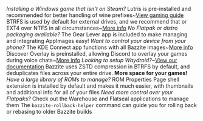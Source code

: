 *Installing a Windows game that isn't on Steam?* Lutris is pre-installed and recommended for better handling of wine prefixes~[View gaming guide](https://ublue-os.github.io/bazzite/Gaming/)
BTRFS is used by default for external drives, and we recommend that or EXT4 over NTFS in all circumstances~[More info](https://github.com/ValveSoftware/Proton/wiki/Using-a-NTFS-disk-with-Linux-and-Windows)
*No Flatpak or distro packaging available?* The Gear Lever app is included to make managing and integrating AppImages easy!
*Want to control your device from your phone?* The KDE Connect app functions with all Bazzite images~[More info](https://kdeconnect.kde.org/)
Discover Overlay is preinstalled, allowing Discord to overlay your games during voice chats~[More info](https://trigg.github.io/Discover/)
*Looking to setup Waydroid?*~[View our documentation](https://ublue-os.github.io/bazzite/Installing_and_Managing_Software/Waydroid_Setup_Guide/)
Bazzite uses ZSTD compression in BTRFS by default, and deduplicates files across your entire drive. **More space for your games!**
*Have a large library of ROMs to manage?* ROM Properties Page shell extension is installed by default and makes it much easier, with thumbnails and additional info for all of your files
*Need more control over your Flatpaks?* Check out the Warehouse and Flatseal applications to manage them
The `bazzite-rollback-helper` command can guide you for rolling back or rebasing to older Bazzite builds